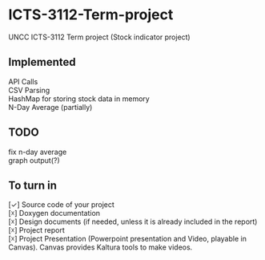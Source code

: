 # ICTS-3112-Term-project
UNCC ICTS-3112 Term project (Stock indicator project)

## Implemented
API Calls \
CSV Parsing \
HashMap for storing stock data in memory \
N-Day Average (partially)

## TODO
fix n-day average \
graph output(?)

## To turn in
[✓] Source code of  your project \
[☓] Doxygen documentation \
[☓] Design documents (if needed, unless it is already included in the report) \
[☓] Project report \
[☓] Project Presentation (Powerpoint presentation and Video, playable in Canvas). Canvas provides Kaltura tools to make videos. 
